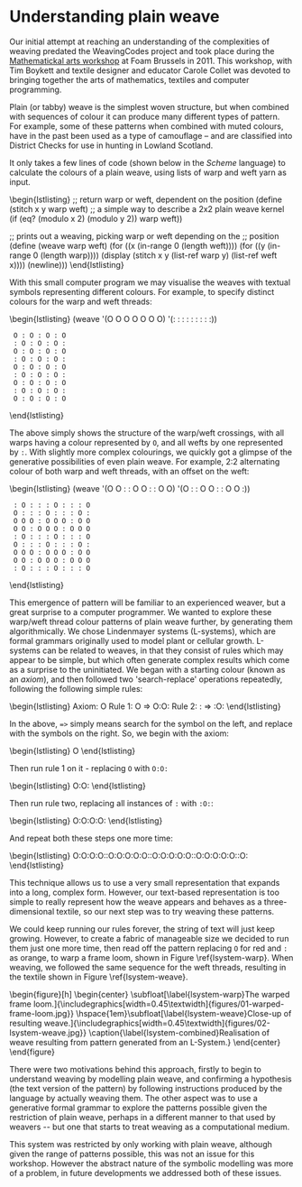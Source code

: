 # Understanding plain weave 

Our initial attempt at reaching an understanding of the complexities
of weaving predated the WeavingCodes project and took place during the
[Mathematickal arts workshop](http://fo.am/mathematickal_arts/) at Foam
Brussels in 2011. This workshop, with Tim Boykett and textile designer
and educator Carole Collet was devoted to bringing together the arts
of mathematics, textiles and computer programming.

Plain (or tabby) weave is the simplest woven structure, but when
combined with sequences of colour it can produce many different types
of pattern. For example, some of these patterns when combined with
muted colours, have in the past been used as a type of camouflage –
and are classified into District Checks for use in hunting in Lowland
Scotland.

[//]: # (Ref district checks)

It only takes a few lines of code (shown below in the *Scheme*
language) to calculate the colours of a plain weave, using lists of
warp and weft yarn as input.

\begin{lstlisting}
;; return warp or weft, dependent on the position
(define (stitch x y warp weft)
  ;; a simple way to describe a 2x2 plain weave kernel
  (if (eq? (modulo x 2)
           (modulo y 2))
  warp weft))

;; prints out a weaving, picking warp or weft depending on the
;; position
(define (weave warp weft)
  (for ((x (in-range 0 (length weft))))
     (for ((y (in-range 0 (length warp))))
        (display (stitch x y 
                         (list-ref warp y)
                         (list-ref weft x))))
   (newline)))
\end{lstlisting}

With this small computer program we may visualise the weaves with
textual symbols representing different colours. For example, to
specify distinct colours for the warp and weft threads:

\begin{lstlisting}
(weave '(O O O O O O O) '(: : : : : : : : :))

     O : O : O : O
     : O : O : O :
     O : O : O : O
     : O : O : O :
     O : O : O : O
     : O : O : O :
     O : O : O : O
     : O : O : O :
     O : O : O : O
\end{lstlisting}

The above simply shows the structure of the warp/weft crossings, with
all warps having a colour represented by `O`, and all wefts by one
represented by `:`. With slightly more complex colourings, we quickly
got a glimpse of the generative possibilities of even plain weave.
For example, 2:2 alternating colour of both warp and weft threads,
with an offset on the weft:

\begin{lstlisting}
(weave '(O O : : O O : : O O) '(O : : O O : : O O :))

     : O : : : O : : : O
     O : : : O : : : O :
     O O O : O O O : O O
     O O : O O O : O O O
     : O : : : O : : : O
     O : : : O : : : O :
     O O O : O O O : O O
     O O : O O O : O O O
     : O : : : O : : : O
\end{lstlisting}

This emergence of pattern will be familiar to an experienced weaver,
but a great surprise to a computer programmer. We wanted to explore
these warp/weft thread colour patterns of plain weave further, by
generating them algorithmically. We chose Lindenmayer systems
(L-systems), which are formal grammars originally used to model plant
or cellular growth. L-systems can be related to weaves, in that they
consist of rules which may appear to be simple, but which often
generate complex results which come as a surprise to the
uninitiated. We began with a starting colour (known as an *axiom*),
and then followed two 'search-replace' operations repeatedly,
following the following simple rules:

\begin{lstlisting}
    Axiom: O
    Rule 1: O => O:O:
    Rule 2: : => :O:
\end{lstlisting}

In the above, `=>` simply means search for the symbol on the left, and
replace with the symbols on the right. So, we begin with the axiom:

\begin{lstlisting}
    O
\end{lstlisting}

Then run rule 1 on it - replacing `O` with `O:O:`

\begin{lstlisting}
    O:O:
\end{lstlisting}

Then run rule two, replacing all instances of `:` with `:O:`:

\begin{lstlisting}
    O:O:O:O:
\end{lstlisting}

And repeat both these steps one more time:

\begin{lstlisting}
    O:O:O:O::O:O:O:O:O::O:O:O:O:O::O:O:O:O:O::O:
\end{lstlisting}

This technique allows us to use a very small representation that
expands into a long, complex form. However, our text-based
representation is too simple to really represent how the weave appears
and behaves as a three-dimensional textile, so our next step was to
try weaving these patterns.

We could keep running our rules forever, the string of text will just
keep growing. However, to create a fabric of manageable size we
decided to run them just one more time, then read off the pattern
replacing `O` for red and `:` as orange, to warp a frame loom, shown
in Figure \ref{lsystem-warp}. When weaving, we followed the same sequence for the weft
threads, resulting in the textile shown in Figure \ref{lsystem-weave}.

\begin{figure}[h]
\begin{center}
  \subfloat[\label{lsystem-warp}The warped frame loom.]{\includegraphics[width=0.45\textwidth]{figures/01-warped-frame-loom.jpg}}
  \hspace{1em}\subfloat[\label{lsystem-weave}Close-up of resulting weave.]{\includegraphics[width=0.45\textwidth]{figures/02-lsystem-weave.jpg}}
  \caption{\label{lsystem-combined}Realisation of weave resulting from pattern generated from an L-System.}
\end{center}
\end{figure}


There were two motivations behind this approach, firstly to begin to
understand weaving by modelling plain weave, and confirming a
hypothesis (the text version of the pattern) by following instructions
produced by the language by actually weaving them. The other aspect
was to use a generative formal grammar to explore the patterns
possible given the restriction of plain weave, perhaps in a different
manner to that used by weavers -- but one that starts to treat weaving
as a computational medium.

This system was restricted by only working with plain weave, although
given the range of patterns possible, this was not an issue for this
workshop. However the abstract nature of the symbolic modelling was
more of a problem, in future developments we addressed both of these
issues.
